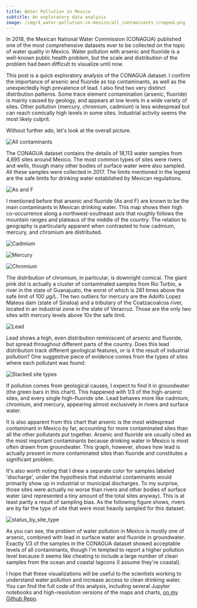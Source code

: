 ```yaml
---
title: Water Pollution in Mexico
subtitle: An exploratory data analysis
image: /img/4_water-pollution-in-mexico/all_contaminants_cropped.png
---
```


In 2018, the Mexican National Water Commission (CONAGUA) published one of the most comprehensive datasets ever to be collected on the topic of water quality in Mexico. Water pollution with arsenic and fluoride is a well-known public health problem, but the scale and distribution of the problem had been difficult to visualize until now. 

This post is a quick exploratory analysis of the CONAGUA dataset. I confirm the importance of arsenic and fluoride as top contaminants, as well as the unexpectedly high prevalence of lead. I also find two very distinct distribution patterns. Some trace element contamination (arsenic, fluoride) is mainly caused by geology, and appears at low levels in a wide variety of sites. Other pollution (mercury, chromium, cadmium) is less widespread but can reach comically high levels in some sites. Industrial activity seems the most likely culprit.

Without further ado, let's look at the overall picture.

![All contaminants](/img/4_water-pollution-in-mexico/all_contaminants.png)

The CONAGUA dataset contains the details of 18,113 water samples from 4,895 sites around Mexico. The most common types of sites were rivers and wells, though many other bodies of surface water were also sampled. All these samples were collected in 2017. The limits mentioned in the legend are the safe limits for drinking water established by Mexican regulations.

![As and F](/img/4_water-pollution-in-mexico/arsenic_and_fluoride.png)

I mentioned before that arsenic and fluoride (As and F) are known to be the main contaminants in Mexican drinking water. This map shows their high co-occurrence along a northwest-southeast axis that roughly follows the mountain ranges and plateaus of the middle of the country. The relation to geography is particularly apparent when contrasted to how cadmium, mercury, and chromium are distributed.

![Cadmium](/img/4_water-pollution-in-mexico/cadmium.png)

![Mercury](/img/4_water-pollution-in-mexico/mercury.png)

![Chromium](/img/4_water-pollution-in-mexico/chromium.png)

The distribution of chromium, in particular, is downright comical. The giant pink dot is actually a cluster of contaminated samples from Rio Turbio, a river in the state of Guanajuato, the worst of which is 281 times above the safe limit of 100 µg/L. The two outliers for mercury are the Adolfo Lopez Mateos dam (state of Sinaloa) and a tributary of the Coatzacoalcos river, located in an industrial zone in the state of Veracruz. Those are the only two sites with mercury levels above 10x the safe limit.  

![Lead](/img/4_water-pollution-in-mexico/lead.png)

Lead shows a high, even distribution reminiscent of arsenic and fluoride, but spread throughout different parts of the country. Does this lead distribution track different geological features, or is it the result of industrial pollution? One suggestive piece of evidence comes from the types of sites where each pollutant was found:

![Stacked site types](/img/4_water-pollution-in-mexico/stacked_types.png)

If pollution comes from geological causes, I expect to find it in groundwater (the green bars in this chart). This happened with 1/3 of the high-arsenic sites, and every single high-fluoride site. Lead behaves more like cadmium, chromium, and mercury, appearing almost exclusively in rivers and surface water. 

It is also apparent from this chart that arsenic is the most widespread contaminant in Mexico by far, accounting for more contaminated sites than all the other pollutants put together. Arsenic and fluoride are usually cited as the most important contaminants because drinking water in Mexico is most often drawn from groundwater. This graph, however, shows how lead is actually present in more contaminated sites than fluoride and constitutes a significant problem.

It's also worth noting that I drew a separate color for samples labeled 'discharge', under the hypothesis that industrial contaminants would primarily show up in industrial or municipal discharges. To my surprise, those sites were actually no worse than rivers and other bodies of surface water (and represented a tiny amount of the total sites anyway). This is at least partly a result of sampling bias.  As the following figure shows, rivers are by far the type of site that were most heavily sampled for this dataset.

![status_by_site_type](/img/4_water-pollution-in-mexico/status_by_site_type.png)

As you can see, the problem of water pollution in Mexico is mostly one of arsenic, combined with lead in surface water and fluoride in groundwater. Exactly 1/3 of the samples in the CONAGUA dataset showed acceptable levels of all contaminants, though I'm tempted to report a higher pollution level because it seems like cheating to include a large number of clean samples from the ocean and coastal lagoons (I assume they're coastal).

I hope that these visualizations will be useful to the scientists working to understand water pollution and increase access to clean drinking water.  You can find the full code of this analysis, including several Jupyter notebooks and high-resolution versions of the maps and charts, [on my Github Repo](https://github.com/DanielMartinAlarcon/Mexican-water-quality).
